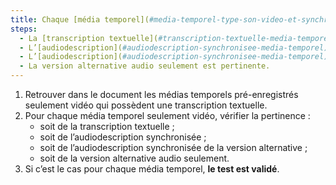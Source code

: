 ```yaml
---
title: Chaque [média temporel](#media-temporel-type-son-video-et-synchronise) pré-enregistré seulement vidéo vérifie-t-il une de ces conditions (hors cas particuliers) ?
steps:
  - La [transcription textuelle](#transcription-textuelle-media-temporel) est pertinente.
  - L’[audiodescription](#audiodescription-synchronisee-media-temporel) synchronisée est pertinente.
  - L’[audiodescription](#audiodescription-synchronisee-media-temporel) synchronisée de la version alternative est pertinente.
  - La version alternative audio seulement est pertinente.
---
```


1. Retrouver dans le document les médias temporels pré-enregistrés seulement vidéo qui possèdent une transcription textuelle.
2. Pour chaque média temporel seulement vidéo, vérifier la pertinence :
   - soit de la transcription textuelle ;
   - soit de l’audiodescription synchronisée ;
   - soit de l’audiodescription synchronisée de la version alternative ;
   - soit de la version alternative audio seulement.
3. Si c’est le cas pour chaque média temporel, **le test est validé**.
